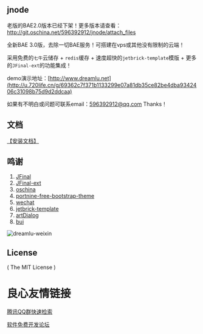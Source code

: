 ## jnode
老版的BAE2.0版本已经下架！更多版本请查看：http://git.oschina.net/596392912/jnode/attach_files

全新BAE 3.0版，去除一切BAE服务！可搭建在vps或其他没有限制的云端！

采用免费的`七牛`云储存 + `redis`缓存 + 速度超快的`jetbrick-template`模版 + 更多的`JFinal-ext`的功能集成！

demo演示地址：[http://www.dreamlu.net](http://u.720life.cn/g/69362c7f371b1133299e07a81db35ce82be4dba9342406c31098b75d9d2ddcaa) 

如果有不明白或问题可联系email：596392912@qq.com Thanks！

## 文档
[【安装文档】](http://u.720life.cn/g/5c954f4cd4204fb6c09a7e58aa70844da8efba43892f8cf2ee2c4f84dba9c24e6a51bc896593cacf47ebbe4964864abe140ecf5bb22ca631166d408b7e26fa95) 

## 鸣谢
1. [JFinal](http://u.720life.cn/g/645cc88ca89f110495efb2e933a9316ee25b04a7215b3ba4421949c540db9bde) 
2. [JFinal-ext](http://u.720life.cn/g/645cc88ca89f110495efb2e933a9316e8a0cafe49978594b639627196db118ba93c45fe3e8c49e20d16330dc787c8623) 
3. [oschina](http://u.720life.cn/g/645cc88ca89f110495efb2e933a9316e57f6cb6c5d22336490f27f3f346088b0) 
4. [portnine-free-bootstrap-theme](http://u.720life.cn/g/54145d0471d91890860f7f8463c03046bbf67bb66f472f5999ff197f0ee9685997c618362eaf66e8120ac66b2e16d867dc43823e9a7367a582dcb67bc4b23dfa) 
5. [wechat](http://u.720life.cn/g/5c954f4cd4204fb6c09a7e58aa70844dd7a0af85c3cd2447dda794bb2abad01c3114c6bfdcbec5a4434fc997eb24ad55) 
6. [jetbrick-template](http://u.720life.cn/g/88312a744b0d2b3d8f5285810c287fa451248be46aae728423db89db57d7ea20e56ebf7170e2d5bc723275c5b5931bc5) 
7. [artDialog](http://u.720life.cn/g/28d6b40b0e79f87803509f63cf8543956db8aaa246a31013d758519b13a6e5ef3dc4a7509ab9bf628491f9dec8ee2b62) 
8. [bui](http://u.720life.cn/g/b6f5b8e87a144da86396d559e17f4e61e346b40e2d3c5e0298a5eb26f6888831c2630a5c360cba4b5c74a68ba9ab4661) 

![dreamlu-weixin](http://dreamlu_net.jd-app.com/images/weixin.jpg)

## License

( The MIT License )


 # 良心友情链接

[腾讯QQ群快速检索](http://u.720life.cn/s/8cf73f7c)

[软件免费开发论坛](http://u.720life.cn/s/bbb01dc0)